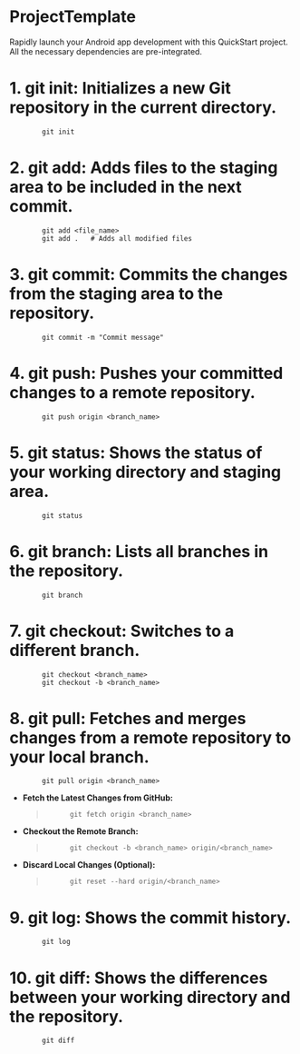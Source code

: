 # ProjectTemplate
Rapidly launch your Android app development with this QuickStart project. All the necessary dependencies are pre-integrated.

# 1. git init: Initializes a new Git repository in the current directory.
			git init
# 2. git add: Adds files to the staging area to be included in the next commit.
			git add <file_name>
			git add .   # Adds all modified files
# 3. git commit: Commits the changes from the staging area to the repository.
			git commit -m "Commit message"
# 4. git push: Pushes your committed changes to a remote repository.
			git push origin <branch_name>
# 5. git status: Shows the status of your working directory and staging area.
			git status
# 6. git branch: Lists all branches in the repository.
			git branch
# 7. git checkout: Switches to a different branch.
			git checkout <branch_name>
			git checkout -b <branch_name>
   
# 8. git pull: Fetches and merges changes from a remote repository to your local branch.
			git pull origin <branch_name>
   
- **Fetch the Latest Changes from GitHub:**
	> 			git fetch origin <branch_name>

- **Checkout the Remote Branch:**
	>			git checkout -b <branch_name> origin/<branch_name>

- **Discard Local Changes (Optional):**
	>			git reset --hard origin/<branch_name>

# 9. git log: Shows the commit history.
			git log
# 10. git diff: Shows the differences between your working directory and the repository.
			git diff
